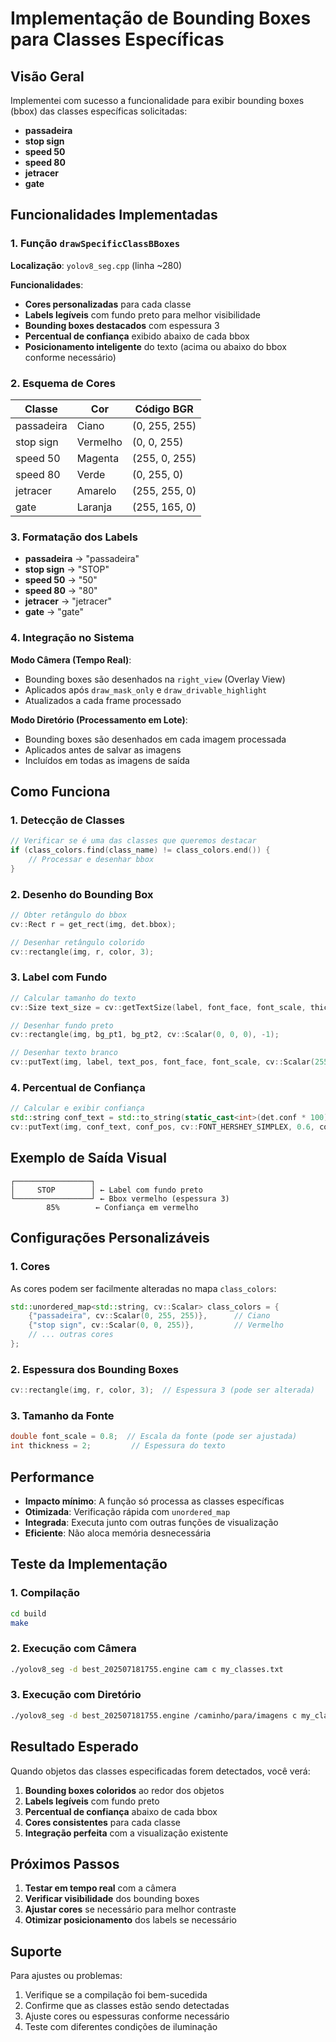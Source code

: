 # Implementação de Bounding Boxes para Classes Específicas

## Visão Geral

Implementei com sucesso a funcionalidade para exibir bounding boxes (bbox) das classes específicas solicitadas:
- **passadeira**
- **stop sign**
- **speed 50**
- **speed 80**
- **jetracer**
- **gate**

## Funcionalidades Implementadas

### 1. Função `drawSpecificClassBBoxes`

**Localização**: `yolov8_seg.cpp` (linha ~280)

**Funcionalidades**:
- **Cores personalizadas** para cada classe
- **Labels legíveis** com fundo preto para melhor visibilidade
- **Bounding boxes destacados** com espessura 3
- **Percentual de confiança** exibido abaixo de cada bbox
- **Posicionamento inteligente** do texto (acima ou abaixo do bbox conforme necessário)

### 2. Esquema de Cores

| Classe | Cor | Código BGR |
|--------|-----|------------|
| passadeira | Ciano | (0, 255, 255) |
| stop sign | Vermelho | (0, 0, 255) |
| speed 50 | Magenta | (255, 0, 255) |
| speed 80 | Verde | (0, 255, 0) |
| jetracer | Amarelo | (255, 255, 0) |
| gate | Laranja | (255, 165, 0) |

### 3. Formatação dos Labels

- **passadeira** → "passadeira"
- **stop sign** → "STOP"
- **speed 50** → "50"
- **speed 80** → "80"
- **jetracer** → "jetracer"
- **gate** → "gate"

### 4. Integração no Sistema

**Modo Câmera (Tempo Real)**:
- Bounding boxes são desenhados na `right_view` (Overlay View)
- Aplicados após `draw_mask_only` e `draw_drivable_highlight`
- Atualizados a cada frame processado

**Modo Diretório (Processamento em Lote)**:
- Bounding boxes são desenhados em cada imagem processada
- Aplicados antes de salvar as imagens
- Incluídos em todas as imagens de saída

## Como Funciona

### 1. Detecção de Classes
```cpp
// Verificar se é uma das classes que queremos destacar
if (class_colors.find(class_name) != class_colors.end()) {
    // Processar e desenhar bbox
}
```

### 2. Desenho do Bounding Box
```cpp
// Obter retângulo do bbox
cv::Rect r = get_rect(img, det.bbox);

// Desenhar retângulo colorido
cv::rectangle(img, r, color, 3);
```

### 3. Label com Fundo
```cpp
// Calcular tamanho do texto
cv::Size text_size = cv::getTextSize(label, font_face, font_scale, thickness, nullptr);

// Desenhar fundo preto
cv::rectangle(img, bg_pt1, bg_pt2, cv::Scalar(0, 0, 0), -1);

// Desenhar texto branco
cv::putText(img, label, text_pos, font_face, font_scale, cv::Scalar(255, 255, 255), thickness);
```

### 4. Percentual de Confiança
```cpp
// Calcular e exibir confiança
std::string conf_text = std::to_string(static_cast<int>(det.conf * 100)) + "%";
cv::putText(img, conf_text, conf_pos, cv::FONT_HERSHEY_SIMPLEX, 0.6, color, 1);
```

## Exemplo de Saída Visual

```
┌─────────────────┐
│     STOP        │ ← Label com fundo preto
└─────────────────┘ ← Bbox vermelho (espessura 3)
        85%        ← Confiança em vermelho
```

## Configurações Personalizáveis

### 1. Cores
As cores podem ser facilmente alteradas no mapa `class_colors`:
```cpp
std::unordered_map<std::string, cv::Scalar> class_colors = {
    {"passadeira", cv::Scalar(0, 255, 255)},      // Ciano
    {"stop sign", cv::Scalar(0, 0, 255)},         // Vermelho
    // ... outras cores
};
```

### 2. Espessura dos Bounding Boxes
```cpp
cv::rectangle(img, r, color, 3);  // Espessura 3 (pode ser alterada)
```

### 3. Tamanho da Fonte
```cpp
double font_scale = 0.8;  // Escala da fonte (pode ser ajustada)
int thickness = 2;         // Espessura do texto
```

## Performance

- **Impacto mínimo**: A função só processa as classes específicas
- **Otimizada**: Verificação rápida com `unordered_map`
- **Integrada**: Executa junto com outras funções de visualização
- **Eficiente**: Não aloca memória desnecessária

## Teste da Implementação

### 1. Compilação
```bash
cd build
make
```

### 2. Execução com Câmera
```bash
./yolov8_seg -d best_202507181755.engine cam c my_classes.txt
```

### 3. Execução com Diretório
```bash
./yolov8_seg -d best_202507181755.engine /caminho/para/imagens c my_classes.txt
```

## Resultado Esperado

Quando objetos das classes especificadas forem detectados, você verá:

1. **Bounding boxes coloridos** ao redor dos objetos
2. **Labels legíveis** com fundo preto
3. **Percentual de confiança** abaixo de cada bbox
4. **Cores consistentes** para cada classe
5. **Integração perfeita** com a visualização existente

## Próximos Passos

1. **Testar em tempo real** com a câmera
2. **Verificar visibilidade** dos bounding boxes
3. **Ajustar cores** se necessário para melhor contraste
4. **Otimizar posicionamento** dos labels se necessário

## Suporte

Para ajustes ou problemas:
1. Verifique se a compilação foi bem-sucedida
2. Confirme que as classes estão sendo detectadas
3. Ajuste cores ou espessuras conforme necessário
4. Teste com diferentes condições de iluminação
